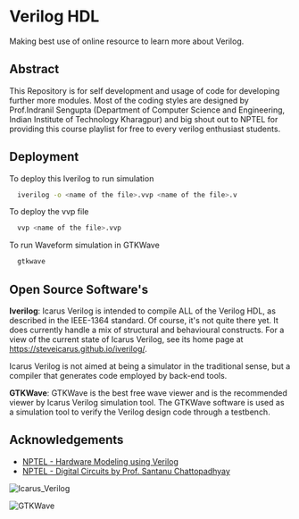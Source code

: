 
# Verilog HDL

Making best use of online resource to learn more about Verilog.


## Abstract
This Repository is for self development and usage of code for developing further more modules. Most of the coding styles are designed by Prof.Indranil Sengupta (Department of Computer Science and Engineering, Indian Institute of Technology Kharagpur) and big shout out to NPTEL for providing this course playlist for free to every verilog enthusiast students.
## Deployment

To deploy this Iverilog to run simulation

```bash
  iverilog -o <name of the file>.vvp <name of the file>.v
```
To deploy the vvp file 

```bash
  vvp <name of the file>.vvp
```
To run Waveform simulation in GTKWave

```bash
  gtkwave 
```
##  Open Source Software's
 **Iverilog**:
 Icarus Verilog is intended to compile ALL of the Verilog HDL, as described in the IEEE-1364 standard. Of course, it's not quite there yet. It does currently handle a mix of structural and behavioural constructs. For a view of the current state of Icarus Verilog, see its home page at https://steveicarus.github.io/iverilog/.

Icarus Verilog is not aimed at being a simulator in the traditional sense, but a compiler that generates code employed by back-end tools.


**GTKWave**:
GTKWave is the best free wave viewer and is the recommended viewer by Icarus Verilog simulation tool. The GTKWave software is used as a simulation tool to verify the Verilog design code through a testbench.

## Acknowledgements

 - [NPTEL - Hardware Modeling using Verilog ](https://youtube.com/playlist?list=PLJ5C_6qdAvBELELTSPgzYkQg3HgclQh-5&si=8v16h4gRQ8NsB2G8)
 - [NPTEL - Digital Circuits by Prof. Santanu Chattopadhyay](https://youtube.com/playlist?list=PLbRMhDVUMngePP5JcezxImF-FzOC9wstz&si=ksm1V2CAUQQ9j9GF)


![Icarus_Verilog](https://upload.wikimedia.org/wikipedia/en/c/cb/Icarus_Verilog_logo2.png)

![GTKWave](https://upload.wikimedia.org/wikipedia/commons/6/68/Gtkwave_256x256x32.png)

